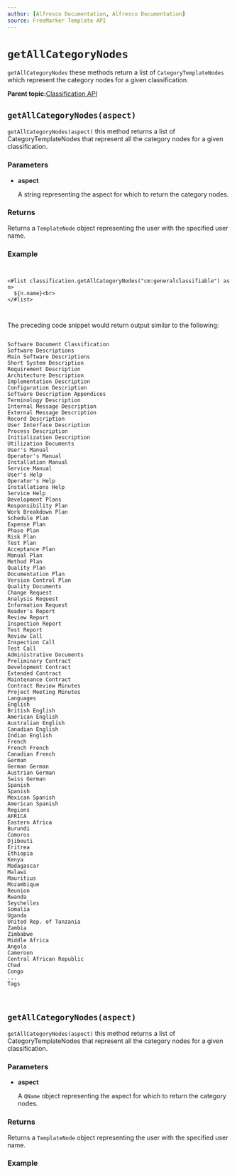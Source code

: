 ```yaml
---
author: [Alfresco Documentation, Alfresco Documentation]
source: FreeMarker Template API
---
```


# `getAllCategoryNodes`

`getAllCategoryNodes` these methods return a list of `CategoryTemplateNodes` which represent the category nodes for a given classification.

**Parent topic:**[Classification API](../references/API-FreeMarker-Classification.md)

## `getAllCategoryNodes(aspect)`

`getAllCategoryNodes(aspect)` this method returns a list of CategoryTemplateNodes that represent all the category nodes for a given classification.

### Parameters

-   **aspect**

    A string representing the aspect for which to return the category nodes.


### Returns

Returns a `TemplateNode` object representing the user with the specified user name.

### Example

```


<#list classification.getAllCategoryNodes("cm:generalclassifiable") as n>
  ${n.name}<br>
</#list>          

          
```

The preceding code snippet would return output similar to the following:

```

Software Document Classification
Software Descriptions
Main Software Descriptions
Short System Description
Requirement Description
Architecture Description
Implementation Description
Configuration Description
Software Description Appendices
Terminology Description
Internal Message Description
External Message Description
Record Description
User Interface Description
Process Description
Initialization Description
Utilization Documents
User's Manual
Operator's Manual
Installation Manual
Service Manual
User's Help
Operator's Help
Installations Help
Service Help
Development Plans
Responsibility Plan
Work Breakdown Plan
Schedule Plan
Expense Plan
Phase Plan
Risk Plan
Test Plan
Acceptance Plan
Manual Plan
Method Plan
Quality Plan
Documentation Plan
Version Control Plan
Quality Documents
Change Request
Analysis Request
Information Request
Reader's Report
Review Report
Inspection Report
Test Report
Review Call
Inspection Call
Test Call
Administrative Documents
Preliminary Contract
Development Contract
Extended Contract
Maintenance Contract
Contract Review Minutes
Project Meeting Minutes
Languages
English
British English
American English
Australian English
Canadian English
Indian English
French
French French
Canadian French
German
German German
Austrian German
Swiss German
Spanish
Spanish
Mexican Spanish
American Spanish
Regions
AFRICA
Eastern Africa
Burundi
Comoros
Djibouti
Eritrea
Ethiopia
Kenya
Madagascar
Malawi
Mauritius
Mozambique
Reunion
Rwanda
Seychelles
Somalia
Uganda
United Rep. of Tanzania
Zambia
Zimbabwe
Middle Africa
Angola
Cameroon
Central African Republic
Chad
Congo
...
Tags
          
        
```

## `getAllCategoryNodes(aspect)`

`getAllCategoryNodes(aspect)` this method returns a list of CategoryTemplateNodes that represent all the category nodes for a given classification.

### Parameters

-   **aspect**

    A `QName` object representing the aspect for which to return the category nodes.


### Returns

Returns a `TemplateNode` object representing the user with the specified user name.

### Example

